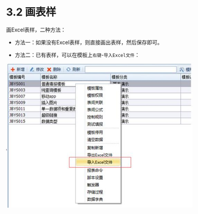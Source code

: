 # 3.2 画表样 
画Excel表样，二种方法：

* 方法一：如果没有Excel表样，则直接画出表样，然后保存即可。

* 方法二：已有表样，可以在模板上`右键`-`导入Excel文件`：
 
![](../img/5.1-7.jpg)